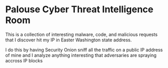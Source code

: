 # Palouse Cyber Threat Intelligence Room
This is a collection of interesting malware, code, and malicious requests that I discover hit my IP in Easter Washington state address.

I do this by having Security Onion sniff all the traffic on a public IP address of mine 
and I analyze anything interesting that adversaries are spraying accross IP blocks
